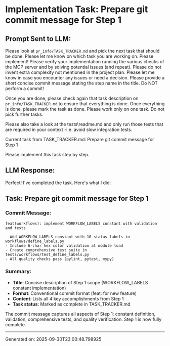# Implementation Task: Prepare git commit message for Step 1

## Prompt Sent to LLM:
Please look at `pr_info/TASK_TRACKER.md` and pick the next task that should be done.
Please let me know on which task you are working on.
Please implement!
Please verify your implementation running the various checks of the MCP server and by solving potential issues (and repeat).
Please do not invent extra complexity not mentioned in the project plan.
Please let me know in case you encounter any issues or need a decision.
Please provide a short concise commit message stating the step name in the title. Do NOT perform a commit!

Once you are done, please check again that task description on `pr_info/TASK_TRACKER.md` to ensure that everything is done.
Once everything is done, please mark the task as done.
Please work only on one task. Do not pick further tasks.

Please also take a look at the tests\readme.md and only run those tests that are required in your context -i.e. avoid slow integration tests.

Current task from TASK_TRACKER.md: Prepare git commit message for Step 1

Please implement this task step by step.

## LLM Response:
Perfect! I've completed the task. Here's what I did:

## Task: Prepare git commit message for Step 1

### Commit Message:
```
feat(workflows): implement WORKFLOW_LABELS constant with validation and tests

- Add WORKFLOW_LABELS constant with 10 status labels in workflows/define_labels.py
- Include 6-char hex color validation at module load
- Create comprehensive test suite in tests/workflows/test_define_labels.py
- All quality checks pass (pylint, pytest, mypy)
```

### Summary:
- **Title**: Concise description of Step 1 scope (WORKFLOW_LABELS constant implementation)
- **Format**: Conventional commit format (feat: for new feature)
- **Content**: Lists all 4 key accomplishments from Step 1
- **Task status**: Marked as complete in TASK_TRACKER.md

The commit message captures all aspects of Step 1: constant definition, validation, comprehensive tests, and quality verification. Step 1 is now fully complete.

---
Generated on: 2025-09-30T23:00:48.798925